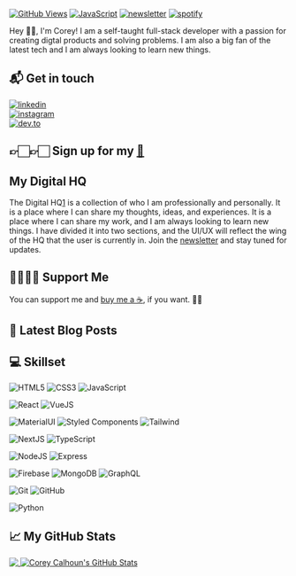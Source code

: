 

[![GitHub Views](https://komarev.com/ghpvc/?username=corey-calhoun&color=FAC151)][1]
[![JavaScript](https://img.shields.io/badge/JavaScript-Fan-FAC151.svg?logo=javascript&logoWidth=20)](https://github.com/corey-calhoun)
[![newsletter](https://img.shields.io/badge/Newsletter-subscribe-%23FAC151.svg?logo=gmail&logoWidth=20)][4]
[![spotify](https://img.shields.io/badge/Spotify-1ED760?logo=spotify&logoColor=white)][8]

Hey 👋🏻, I'm Corey! I am a self-taught full-stack developer with a passion for creating digtal products and solving problems. I am also a big fan of the latest tech and I am always looking to learn new things. 

## 📬 Get in touch

<!-- Web: [calhouncorey.me][1] <br/> -->
[![linkedin](https://img.shields.io/badge/LinkedIn-0077B5?logo=linkedin&logoColor=white)][2]<br/>
[![instagram](https://img.shields.io/badge/Instagram-E4405F?logo=instagram&logoColor=white)][7]<br/>
[![dev.to](https://img.shields.io/badge/dev.to-0A0A0A?logo=dev.to&logoColor=white)][8]

## 👉🏻👉🏻 Sign up for my [📧][4]

##   My Digital HQ

The Digital HQ[1] is a collection of who I am professionally and personally. It is a place where I can share my thoughts, ideas, and experiences. It is a place where I can share my work, and I am always looking to learn new things. I have divided it into two sections, and the UI/UX will reflect the wing of the HQ that the user is currently in. Join the [newsletter][4] and stay tuned for updates.



## 🤜🏻🤛🏻 Support Me

You can support me and [buy me a ☕][5], if you want. 🙏🏻


## 📕 Latest Blog Posts

<!-- BLOG-POST-LIST:START -->

<!-- BLOG-POST-LIST:END -->


<!--START_SECTION:skillset-->
## 💻 Skillset

![HTML5](https://img.shields.io/badge/HTML5-E34F26?logo=html5&logoColor=white&logoWidth=20)
![CSS3](https://img.shields.io/badge/CSS3-1572B6?logo=css3&logoColor=white&logoWidth=20)
![JavaScript](https://img.shields.io/badge/JavaScript-F7DF1E.svg?logo=javascript&logoColor=black&logoWidth=20)

![React](https://img.shields.io/badge/React-20232A?logo=react&logoColor=61DAFB&logoWidth=20)
![VueJS](https://img.shields.io/badge/VueJS-35495E.svg?logo=vue.js&logoWidth=20)

![MaterialUI](https://img.shields.io/badge/Material--UI-0081CB.svg?logo=material-ui&logoWidth=20)
![Styled Components](https://img.shields.io/badge/Styled-Components-DB7093.svg?logo=styled-components&logoWidth=20)
![Tailwind](https://img.shields.io/badge/Tailwind-fcf7f7.svg?logo=tailwindcss&logoWidth=20)

![NextJS](https://img.shields.io/badge/NextJS-20232A.svg?logo=next.js&logoColor=next.js&logoWidth=20)
![TypeScript](https://img.shields.io/badge/TypeScript-007ACC.svg?logo=typescript&logoColor=white&logoWidth=20)

![NodeJS](https://img.shields.io/badge/NodeJS-AC151.svg?logo=nodejs&logoWidth=20)
![Express](https://img.shields.io/badge/Express-404D59.svg?logo=express&logoWidth=20)

![Firebase](https://img.shields.io/badge/Firebase-fcf7f7.svg?logo=firebase&logoWidth=20)
![MongoDB](https://img.shields.io/badge/MongoDB-4EA94B?logo=mongodb&logoColor=white&logoWidth=20)
![GraphQL](https://img.shields.io/badge/GraphQL-171e26.svg?logo=graphql&logoColor=e00097&logoWidth=20)

![Git](https://img.shields.io/badge/Git-fcf7f7.svg?logo=git&logoWidth=20)
![GitHub](https://img.shields.io/badge/GitHub-100000?logo=github&logoColor=white&logoWidth=20)

![Python](https://img.shields.io/badge/Python-14354C?logo=python&logoColor=white&logoWidth=20)



<!--END_SECTION:skillset>


<!--END_SECTION:activity-->

## &#x1f4c8; My GitHub Stats

<a href="https://github.com/corey-calhoun">
  <img align="top" src="https://github-readme-stats.vercel.app/api/top-langs/?username=corey-calhoun&hide=java,html&title_color=000000&text_color=000000" />
</a>
<a href="https://github.com/corey-calhoun">
  <img align="top" src="https://github-readme-stats.vercel.app/api?username=corey-calhoun&show_icons=true&line_height=27&count_private=true&title_color=000000&text_color=000000&icon_color=FAC051" alt="Corey Calhoun's GitHub Stats" />
</a>


<!---START_SECTION:external_links-->

[1]: https://myportfolio-3e28c.web.app
[2]: https://www.linkedin.com/in/corey-calhoun573
[3]: https://blog.myportfolio-3e28c.web.app
[4]: https://newsletter.myportfolio-3e28c.web.app?utm_source=
[5]: https://www.buymeacoffee.com/calhouncorey
[6]: https://dev.to/trashpanda
[7]: instagram.com/chilltrashpanda
[8]: https://open.spotify.com/user/m72dfz2t2mi9g65dq1vio8msx?si=c9acee261fca41a6


<!--END_SECTION:external_links>
